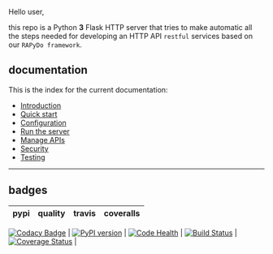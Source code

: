 Hello user,

this repo is a Python **3** Flask HTTP server that tries to make automatic all the steps needed for developing an HTTP API `restful` services based on our `RAPyDo framework`.

## documentation ##

This is the index for the current documentation:

*   [Introduction](docs/introduction.md)
*   [Quick start](docs/quickstart.md)
*   [Configuration](docs/conf.md)
*   [Run the server](docs/run.md)
*   [Manage APIs](docs/manage.md)
*   [Security](docs/security.md)
*   [Testing](docs/test.md)

---

## badges

| pypi | quality | travis | coveralls |
| --- | --- | --- | --- |
[![Codacy Badge](https://api.codacy.com/project/badge/Grade/00cb49bbc1054098bba712231ebcefee)](https://app.codacy.com/app/rapydo/http-api?utm_source=github.com&utm_medium=referral&utm_content=rapydo/http-api&utm_campaign=Badge_Grade_Dashboard)
| [![PyPI version](https://badge.fury.io/py/rapydo-http.svg)](https://badge.fury.io/py/rapydo-http) | [![Code Health](https://landscape.io/github/rapydo/http-api/master/landscape.svg?style=flat)](https://landscape.io/github/rapydo/http-api/master) | [![Build Status](https://travis-ci.org/rapydo/http-api.svg?branch=master)](https://travis-ci.org/rapydo/http-api) | [![Coverage Status](https://coveralls.io/repos/github/rapydo/http-api/badge.svg?branch=master)](https://coveralls.io/github/rapydo/http-api?branch=master) |
